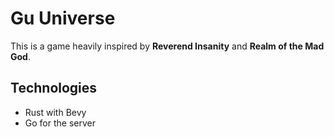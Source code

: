 # Gu Universe

This is a game heavily inspired by **Reverend Insanity** and **Realm of the Mad God**.

## Technologies

- Rust with Bevy
- Go for the server
